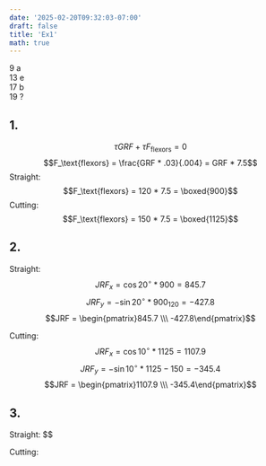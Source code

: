 ```yaml
---
date: '2025-02-20T09:32:03-07:00'
draft: false
title: 'Ex1'
math: true
---
```


9 a  
13 e  
17 b  
19 ?  

## 1.

$$\tau GRF + \tau F_\text{flexors} = 0$$
$$F_\text{flexors} = \frac{GRF * .03}{.004} = GRF * 7.5$$
Straight:
$$F_\text{flexors} = 120 * 7.5 = \boxed{900}$$
Cutting:
$$F_\text{flexors} = 150 * 7.5 = \boxed{1125}$$

## 2.

Straight:
$$JRF_x = \cos 20^\circ * 900 = 845.7$$
$$JRF_y = -\sin 20^\circ * 900 _ 120 =  -427.8$$
$$JRF = \begin{pmatrix}845.7 \\\ -427.8\end{pmatrix}$$

Cutting:
$$JRF_x = \cos 10^\circ * 1125 = 1107.9$$
$$JRF_y = -\sin 10^\circ * 1125 - 150 = -345.4$$
$$JRF = \begin{pmatrix}1107.9 \\\ -345.4\end{pmatrix}$$

## 3.

Straight:
$$

Cutting:

